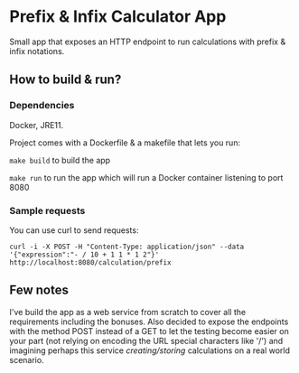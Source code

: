 # Prefix & Infix Calculator App

Small app that exposes an HTTP endpoint to run calculations with prefix & infix notations.
 
## How to build & run?
### Dependencies
Docker, JRE11. 

Project comes with a Dockerfile & a makefile that lets you run: 

`make build` to build the app

`make run` to run the app which will run a Docker container listening to port 8080

### Sample requests
You can use curl to send requests:

```curl -i -X POST -H "Content-Type: application/json" --data '{"expression":"- / 10 + 1 1 * 1 2"}' http://localhost:8080/calculation/prefix```

## Few notes
I've build the app as a web service from scratch to cover all the requirements including the bonuses.
Also decided to expose the endpoints with the method POST instead of a GET to let the testing become
 easier on your part (not relying on encoding the URL special characters like '/') and imagining perhaps this service _creating/storing_ 
calculations on a real world scenario.

